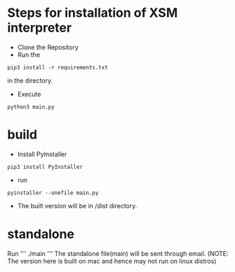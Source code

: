 # Steps for installation of XSM interpreter
- Clone the Repository
- Run the 
```
pip3 install -r requirements.txt
``` 
in the directory.
- Execute 
```
python3 main.py
```
# build
- Install PyInstaller
```
pip3 install PyInstaller
```
- run
```
pyinstaller --onefile main.py
```
- The built version will be in /dist directory.
# standalone
Run 
'''
./main
'''
The standalone file(main) will be sent through email.
(NOTE: The version here is built on mac and hence may not run on linux distros)
